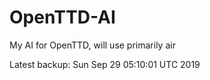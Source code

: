# OpenTTD-AI
My AI for OpenTTD, will use primarily air

Latest backup: Sun Sep 29 05:10:01 UTC 2019

